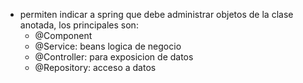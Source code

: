 - permiten indicar a spring que debe administrar objetos de la clase anotada, los principales son:
  - @Component
  - @Service: beans logica de negocio
  - @Controller: para exposicion de datos
  - @Repository: acceso a datos
